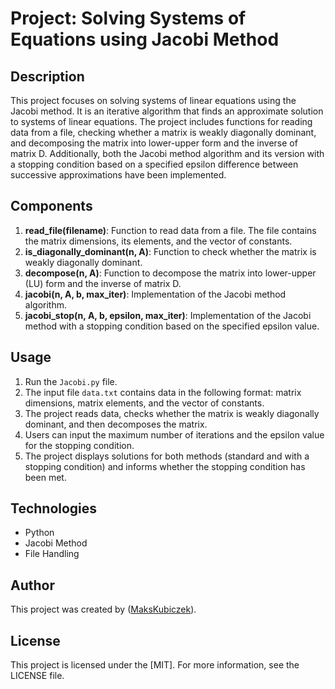 # Project: Solving Systems of Equations using Jacobi Method

## Description

This project focuses on solving systems of linear equations using the Jacobi method. It is an iterative algorithm that finds an approximate solution to systems of linear equations. The project includes functions for reading data from a file, checking whether a matrix is weakly diagonally dominant, and decomposing the matrix into lower-upper form and the inverse of matrix D. Additionally, both the Jacobi method algorithm and its version with a stopping condition based on a specified epsilon difference between successive approximations have been implemented.

## Components

1. **read_file(filename)**: Function to read data from a file. The file contains the matrix dimensions, its elements, and the vector of constants.  
2. **is_diagonally_dominant(n, A)**: Function to check whether the matrix is weakly diagonally dominant.
3. **decompose(n, A)**: Function to decompose the matrix into lower-upper (LU) form and the inverse of matrix D.
4. **jacobi(n, A, b, max_iter)**: Implementation of the Jacobi method algorithm.
5. **jacobi_stop(n, A, b, epsilon, max_iter)**: Implementation of the Jacobi method with a stopping condition based on the specified epsilon value.

## Usage

1. Run the `Jacobi.py` file.
2. The input file `data.txt` contains data in the following format: matrix dimensions, matrix elements, and the vector of constants.
3. The project reads data, checks whether the matrix is weakly diagonally dominant, and then decomposes the matrix.
4. Users can input the maximum number of iterations and the epsilon value for the stopping condition.
5. The project displays solutions for both methods (standard and with a stopping condition) and informs whether the stopping condition has been met.

## Technologies

- Python
- Jacobi Method
- File Handling

## Author

This project was created by ([MaksKubiczek](https://github.com/MaksKubiczek)).

## License

This project is licensed under the [MIT]. For more information, see the LICENSE file.

